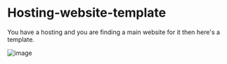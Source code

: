 # Hosting-website-template
You have a hosting and you are finding a main website for it then here's a template.

![image](https://user-images.githubusercontent.com/97426704/183272722-00992c12-8427-4921-8557-b873bf773aee.png)
